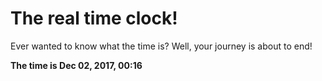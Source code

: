 # The real time clock!

Ever wanted to know what the time is? Well, your journey is about to end!

**The time is Dec 02, 2017, 00:16**